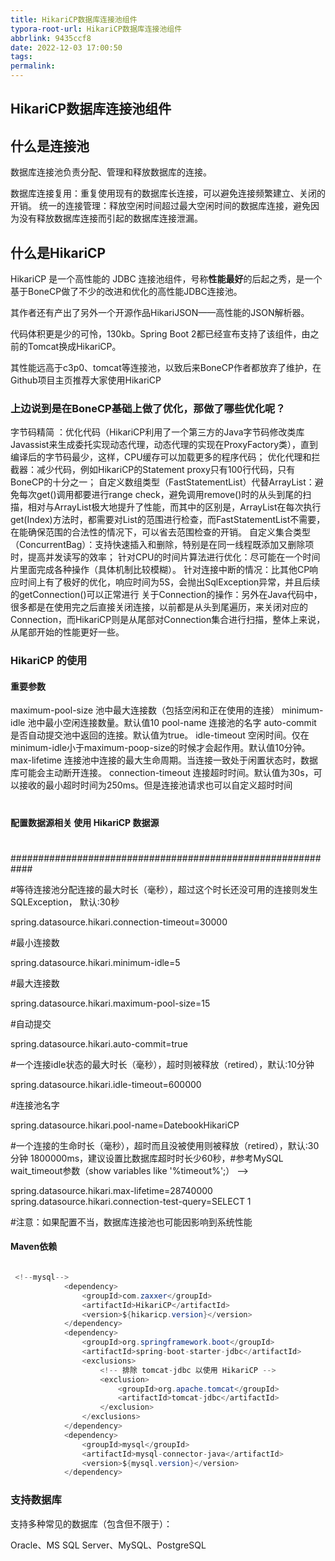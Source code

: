 ```yaml
---
title: HikariCP数据库连接池组件
typora-root-url: HikariCP数据库连接池组件
abbrlink: 9435ccf8
date: 2022-12-03 17:00:50
tags:
permalink:
---
```


## HikariCP数据库连接池组件

## 什么是连接池

数据库连接池负责分配、管理和释放数据库的连接。

数据库连接复用：重复使用现有的数据库长连接，可以避免连接频繁建立、关闭的开销。
统一的连接管理：释放空闲时间超过最大空闲时间的数据库连接，避免因为没有释放数据库连接而引起的数据库连接泄漏。

## 什么是HikariCP

HikariCP 是一个高性能的 JDBC 连接池组件，号称**性能最好**的后起之秀，是一个基于BoneCP做了不少的改进和优化的高性能JDBC连接池。

其作者还有产出了另外一个开源作品HikariJSON——高性能的JSON解析器。

代码体积更是少的可怜，130kb。Spring Boot 2都已经宣布支持了该组件，由之前的Tomcat换成HikariCP。

其性能远高于c3p0、tomcat等连接池，以致后来BoneCP作者都放弃了维护，在Github项目主页推荐大家使用HikariCP

### 上边说到是在BoneCP基础上做了优化，那做了哪些优化呢？

字节码精简 ：优化代码（HikariCP利用了一个第三方的Java字节码修改类库Javassist来生成委托实现动态代理，动态代理的实现在ProxyFactory类），直到编译后的字节码最少，这样，CPU缓存可以加载更多的程序代码；
优化代理和拦截器：减少代码，例如HikariCP的Statement proxy只有100行代码，只有BoneCP的十分之一；
自定义数组类型（FastStatementList）代替ArrayList：避免每次get()调用都要进行range check，避免调用remove()时的从头到尾的扫描，相对与ArrayList极大地提升了性能，而其中的区别是，ArrayList在每次执行get(Index)方法时，都需要对List的范围进行检查，而FastStatementList不需要，在能确保范围的合法性的情况下，可以省去范围检查的开销。
自定义集合类型（ConcurrentBag）：支持快速插入和删除，特别是在同一线程既添加又删除项时，提高并发读写的效率；
针对CPU的时间片算法进行优化：尽可能在一个时间片里面完成各种操作（具体机制比较模糊）。
针对连接中断的情况：比其他CP响应时间上有了极好的优化，响应时间为5S，会抛出SqlException异常，并且后续的getConnection()可以正常进行
关于Connection的操作：另外在Java代码中，很多都是在使用完之后直接关闭连接，以前都是从头到尾遍历，来关闭对应的Connection，而HikariCP则是从尾部对Connection集合进行扫描，整体上来说，从尾部开始的性能更好一些。

### HikariCP 的使用

#### 重要参数

maximum-pool-size   池中最大连接数（包括空闲和正在使用的连接）
minimum-idle   池中最小空闲连接数量。默认值10
pool-name   连接池的名字
auto-commit   是否自动提交池中返回的连接。默认值为true。
idle-timeout    空闲时间。仅在minimum-idle小于maximum-poop-size的时候才会起作用。默认值10分钟。
max-lifetime   连接池中连接的最大生命周期。当连接一致处于闲置状态时，数据库可能会主动断开连接。
connection-timeout   连接超时时间。默认值为30s，可以接收的最小超时时间为250ms。但是连接池请求也可以自定义超时时间

#
#### 配置数据源相关    使用 HikariCP 数据源
#
############################################################

#等待连接池分配连接的最大时长（毫秒），超过这个时长还没可用的连接则发生SQLException， 默认:30秒

spring.datasource.hikari.connection-timeout=30000

#最小连接数

spring.datasource.hikari.minimum-idle=5

#最大连接数

spring.datasource.hikari.maximum-pool-size=15

#自动提交

spring.datasource.hikari.auto-commit=true

#一个连接idle状态的最大时长（毫秒），超时则被释放（retired），默认:10分钟

spring.datasource.hikari.idle-timeout=600000

#连接池名字

spring.datasource.hikari.pool-name=DatebookHikariCP

#一个连接的生命时长（毫秒），超时而且没被使用则被释放（retired），默认:30分钟 1800000ms，建议设置比数据库超时时长少60秒，#参考MySQL wait_timeout参数（show variables like '%timeout%';） -->

spring.datasource.hikari.max-lifetime=28740000
spring.datasource.hikari.connection-test-query=SELECT 1

#注意：如果配置不当，数据库连接池也可能因影响到系统性能

#### Maven依赖

```java

 <!--mysql-->
            <dependency>
                <groupId>com.zaxxer</groupId>
                <artifactId>HikariCP</artifactId>
                <version>${hikaricp.version}</version>
            </dependency>
            <dependency>
                <groupId>org.springframework.boot</groupId>
                <artifactId>spring-boot-starter-jdbc</artifactId>
                <exclusions>
                    <!-- 排除 tomcat-jdbc 以使用 HikariCP -->
                    <exclusion>
                        <groupId>org.apache.tomcat</groupId>
                        <artifactId>tomcat-jdbc</artifactId>
                    </exclusion>
                </exclusions>
            </dependency>
            <dependency>
                <groupId>mysql</groupId>
                <artifactId>mysql-connector-java</artifactId>
                <version>${mysql.version}</version>
            </dependency>
```



### 支持数据库

支持多种常见的数据库（包含但不限于）：

Oracle、MS SQL Server、MySQL、PostgreSQL
